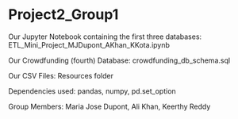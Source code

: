 # Project2_Group1

Our Jupyter Notebook containing the first three databases: ETL_Mini_Project_MJDupont_AKhan_KKota.ipynb

Our Crowdfunding (fourth) Database: crowdfunding_db_schema.sql

Our CSV Files: Resources folder

Dependencies used: pandas, numpy, pd.set_option

Group Members: Maria Jose Dupont, Ali Khan, Keerthy Reddy
